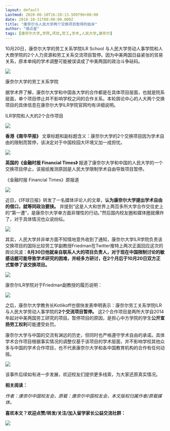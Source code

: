```yaml
---
layout: default
Lastmod: 2020-06-10T16:20:13.509796+00:00
date: 2018-10-31T00:00:00.000Z
title: "康奈尔与人民大学两个交换项目暂停的始末"
author: "端点星"
tags: [康奈尔大学,学院,项目,劳工,学术,人民大学,康奈尔]
---
```


10月20日，康奈尔大学的劳工关系学院ILR School 与人民大学劳动人事学院和人大商学院的2个人力资源和劳工关系交流项目暂停。因为中美两国日益紧张的贸易关系，原本单纯的学术调整可能被误读成了中美两国的政治斗争砝码。

![](https://images.weserv.nl/?url=https%3A//i.loli.net/2018/11/02/5bdc34140f3d8.jpg)

康奈尔大学的劳工关系学院

据学术界了解，康奈尔大学和中国各大学的合作都是在具体项目层面，也就是院系层面，单个项目停止并不影响学校之间的合作关系。本轮舆论中心的人大两个交换项目的具体信息在康奈尔大学ILR学院官网均有详细说明。

ILR学院和人大的2个合作项目

![](https://images.weserv.nl/?url=https%3A//i.loli.net/2018/11/02/5bdc341a32017.jpg)

**香港《南华早报》** 文章标题和副标题含义：康奈尔大学的2个交换项目因为学术自由的限制而暂停，该决定对于中国校园大环境又加一成担忧。

![](https://images.weserv.nl/?url=https%3A//i.loli.net/2018/11/02/5bdc341e1c522.jpg)

**英国的《金融时报 Financial Times》** 报道了康奈尔大学和中国的人民大学的一个交换项目停止，该报纸推测原因是人民大学限制学术自由导致项目暂停。

《金融时报 Financial Times》原报道

![](https://images.weserv.nl/?url=https%3A//i.loli.net/2018/11/02/5bdc3422a7091.jpg)

近日，《环球日报》转发了一名媒体评论人的文章，**认为康奈尔大学提出学术自由的借口，就等同政治要挟。** 并提到“这是人大和世界上两百多所大学合作交往史上的“第一遭”，是康奈尔大学单方面非理性的行动。”然后国内校友圈和媒体圈就爆炸了，对于具体情况也众说纷纭。

![](https://images.weserv.nl/?url=https%3A//i.loli.net/2018/11/02/5bdc3425c1742.jpg)

其实，人民大学并非单方面不知情地意外收到了通知，康奈尔大学ILR学院负责该交换项目的国际比较劳工学副教授Friedman在Twitter推特上两次正面回应这次的舆论风波：**8月30日他就亲自联系人大的项目负责人，对于现在中国限制讨论的敏感话题可能导致学术研究的困难，并经多方研讨，在2个月后于10月20日双方正式暂停了该交换项目。**

![](https://images.weserv.nl/?url=https%3A//i.loli.net/2018/11/02/5bdc342819b05.jpg)

康奈尔ILR学院对于Friedman副教授的履历说明：

![](https://images.weserv.nl/?url=https%3A//i.loli.net/2018/11/02/5bdc342a85ff5.jpg)

之后，康奈尔大学教务长Kotlikoff也很快发表申明表示：康奈尔劳工关系学院ILR与人民大学劳动人事学院的**2个交流项目暂停。** 这2个合作项目是两所大学自2014年起对中美两国劳工研究的项目。暂停项目的原因，是担心中方学院的学生**公开宣扬劳工权利**可能遭受处罚。

康奈尔大学与中国的交流有渊远的历史，但同时也严格遵守学术自由的承诺。具体学术合作项目根据事实情况的调整仅基于该项目的学术层面，并不影响学校其他众多与中国的学术合作项目，也不代表康奈尔大学和各中国教育机构的合作有任何动摇。

![](https://images.weserv.nl/?url=https%3A//i.loli.net/2018/11/02/5bdc342d42403.jpg)

该事件后续如有进一步发展，欢迎校友们提供更多线索，为大家还原真实情况。

**相关阅读：**

_作者：康奈尔中国校友会，原载：康奈尔中国校友会，本文版权归属作者/原载媒体。_

**喜欢本文？欢迎点赞/转发/关注/加入留学家长公益交流社群：**

![](https://images.weserv.nl/?url=https%3A//i.loli.net/2018/11/02/5bdc342e80303.jpg)

